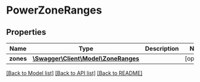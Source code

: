 # PowerZoneRanges

## Properties
Name | Type | Description | Notes
------------ | ------------- | ------------- | -------------
**zones** | [**\Swagger\Client\Model\ZoneRanges**](ZoneRanges.md) |  | [optional] 

[[Back to Model list]](../../README.md#documentation-for-models) [[Back to API list]](../../README.md#documentation-for-api-endpoints) [[Back to README]](../../README.md)

